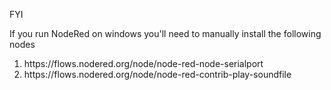 FYI

If you run NodeRed on windows you'll need to manually install the following nodes
<ol>
  <li>https://flows.nodered.org/node/node-red-node-serialport
  <li>https://flows.nodered.org/node/node-red-contrib-play-soundfile
</ol>
